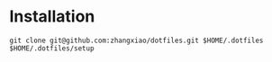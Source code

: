 Installation
============

    git clone git@github.com:zhangxiao/dotfiles.git $HOME/.dotfiles
    $HOME/.dotfiles/setup
